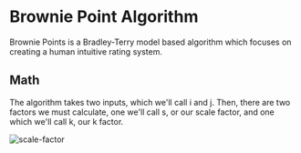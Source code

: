 # Brownie Point Algorithm

Brownie Points is a Bradley-Terry model based algorithm which focuses on creating a human intuitive rating system.

## Math

The algorithm takes two inputs, which we'll call i and j.
Then, there are two factors we must calculate, one we'll call s, or our scale factor, and one which we'll call k, our k factor.

![scale-factor]()
